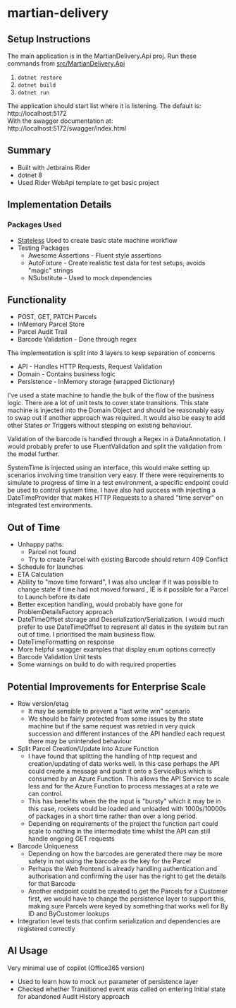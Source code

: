 # martian-delivery

## Setup Instructions
The main application is in the MartianDelivery.Api proj.
Run these commands from [src/MartianDelivery.Api](https://github.com/JamesBaxter/martian-delivery/tree/main/src/MartianDelivery.Api)

1. ``dotnet restore``
2. ``dotnet build``
3. ``dotnet run``

The application should start list where it is listening. The default is: <br>
http://localhost:5172 <br>
With the swagger documentation at: <br>
http://localhost:5172/swagger/index.html

## Summary
- Built with Jetbrains Rider
- dotnet 8
- Used Rider WebApi template to get basic project

## Implementation Details

### Packages Used
- [Stateless](https://github.com/dotnet-state-machine/stateless) Used to create basic state machine workflow
- Testing Packages
    - Awesome Assertions - Fluent style assertions
    - AutoFixture - Create realistic test data for test setups, avoids "magic" strings
    - NSubstitute - Used to mock dependencies

## Functionality
- POST, GET, PATCH Parcels
- InMemory Parcel Store
- Parcel Audit Trail
- Barcode Validation - Done through regex

The implementation is split into 3 layers to keep separation of concerns
- API - Handles HTTP Requests, Request Validation
- Domain - Contains business logic
- Persistence - InMemory storage (wrapped Dictionary)

I've used a state machine to handle the bulk of the flow of the business logic. There are a lot of unit tests to cover state transitions. This state machine is injected into the Domain Object and should be reasonably easy to swap out if another approach was required. It would also be easy to add other States or Triggers without stepping on existing behaviour.

Validation of the barcode is handled through a Regex in a DataAnnotation. I would probably prefer to use FluentValidation and split the validation from the model further.

SystemTime is injected using an interface, this would make setting up scenarios involving time transition very easy. If there were requirements to simulate to progress of time in a test environment, a specific endpoint could be used to control system time. I have also had success with injecting a DateTimeProvider that makes HTTP Requests to a shared "time server" on integrated test environments.

## Out of Time
- Unhappy paths:
    - Parcel not found
    - Try to create Parcel with existing Barcode should return 409 Conflict
- Schedule for launches
- ETA Calculation
- Ability to "move time forward", I was also unclear if it was possible to change state if time had not moved forward , IE is it possible for a Parcel to Launch before its date
- Better exception handling, would probably have gone for ProblemDetailsFactory approach
- DateTimeOffset storage and Deserialization/Serialization. I would much prefer to use DateTimeOffset to represent all dates in the system but ran out of time. I prioritised the main business flow.
- DateTimeFormatting on response
- More helpful swagger examples that display enum options correctly
- Barcode Validation Unit tests
- Some warnings on build to do with required properties

## Potential Improvements for Enterprise Scale
- Row version/etag
    - It may be sensible to prevent a "last write win" scenario
    - We should be fairly protected from some issues by the state machine but if the same request was retried in very quick succession and different instances of the API handled each request there may be unintended behaviour
- Split Parcel Creation/Update into Azure Function
    - I have found that splitting the handling of http request and creation/updating of data works well. In this case perhaps the API could create a message and push it onto a ServiceBus which is consumed by an Azure Function. This allows the API Service to scale less and for the Azure Function to process messages at a rate we can control.
    - This has benefits when the the input is "bursty" which it may be in this case, rockets could be loaded and unloaded with 1000s/10000s of packages in a short time rather than over a long period.
    - Depending on requirements of the project the function part could scale to nothing in the intermediate time whilst the API can still handle ongoing GET requests
- Barcode Uniqueness
    - Depending on how the barcodes are generated there may be more safety in not using the barcode as the key for the Parcel
    - Perhaps the Web frontend is already handling authentication and authorisation and confirming the user has the right to get the details for that Barcode
    - Another endpoint could be created to get the Parcels for a Customer first, we would have to change the persistence layer to support this, making sure Parcels were keyed by something that works well for By ID and ByCustomer lookups
- Integration level tests that confirm serialization and dependencies are registered correctly

## AI Usage
Very minimal use of copilot (Office365 version)
- Used to learn how to mock ``out`` parameter of persistence layer
- Checked whether Transitioned event was called on entering Initial state for abandoned Audit History approach